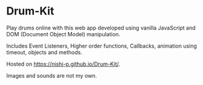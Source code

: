 # Drum-Kit
Play drums online with this web app developed using vanilla JavaScript and DOM (Document Object Model) manipulation.

Includes Event Listeners, Higher order functions, Callbacks, animation using timeout, objects and methods.

Hosted on https://nishi-p.github.io/Drum-Kit/.

Images and sounds are not my own.
